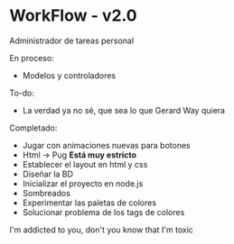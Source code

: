 # WorkFlow - v2.0
Administrador de tareas personal

En proceso:
- Modelos y controladores

To-do:
- La verdad ya no sé, que sea lo que Gerard Way quiera

Completado:
- Jugar con animaciones nuevas para botones
- Html -> Pug **Está muy estricto**
- Establecer el layout en html y css
- Diseñar la BD
- Inicializar el proyecto en node.js
- Sombreados
- Experimentar las paletas de colores
- Solucionar problema de los tags de colores

I'm addicted to you, don't you know that I'm toxic